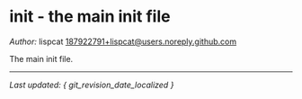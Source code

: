 # init - the main init file

*Author:* lispcat <187922791+lispcat@users.noreply.github.com><br>

The main init file.


---

*Last updated: { git_revision_date_localized }*
